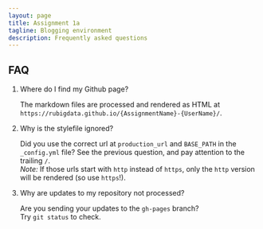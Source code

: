 ```yaml
---
layout: page
title: Assignment 1a
tagline: Blogging environment
description: Frequently asked questions
---
```


## FAQ

1. Where do I find my Github page?

   The markdown files are processed and rendered as HTML at `https://rubigdata.github.io/{AssignmentName}-{UserName}/`.

2. Why is the stylefile ignored?

   Did you use the correct url at `production_url` and `BASE_PATH` in the `_config.yml` file?
   See the previous question, and pay attention to the trailing `/`.  
   _Note:_ If those urls start with `http` instead of `https`, only the `http` version will be rendered (so use `https`!).

3. Why are updates to my repository not processed?

   Are you sending your updates to the `gh-pages` branch?  
   Try `git status` to check.


